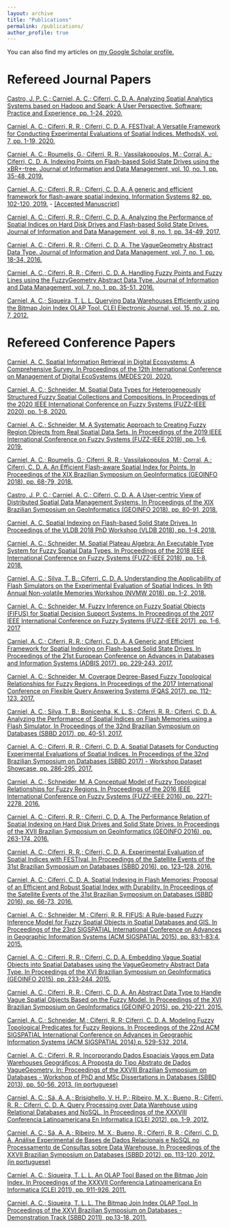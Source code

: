 ```yaml
---
layout: archive
title: "Publications"
permalink: /publications/
author_profile: true
---
```


You can also find my articles on <u><a href="https://scholar.google.com.br/citations?user=EiYrqgEAAAAJ&hl=en" target="_blank">my Google Scholar profile</a>.</u>

# Refereed Journal Papers

[Castro, J. P. C.; Carniel, A. C.; Ciferri, C. D. A. Analyzing Spatial Analytics Systems based on Hadoop and Spark: A User Perspective. Software: Practice and Experience, pp. 1-24, 2020.](https://onlinelibrary.wiley.com/doi/abs/10.1002/spe.2882)

[Carniel, A. C.; Ciferri, R. R.; Ciferri, C. D. A. FESTIval: A Versatile Framework for Conducting Experimental Evaluations of Spatial Indices. MethodsX, vol. 7, pp. 1-19, 2020.](https://www.sciencedirect.com/science/article/pii/S2215016119302717)

[Carniel, A. C.; Roumelis, G.; Ciferri, R. R.; Vassilakopoulos, M.; Corral, A.; Ciferri, C. D. A. Indexing Points on Flash-based Solid State Drives using the xBR+-tree. Journal of Information and Data Management, vol. 10, no. 1, pp. 35-48, 2019.](https://periodicos.ufmg.br/index.php/jidm/article/view/12419)

[Carniel, A. C.; Ciferri, R. R.; Ciferri, C. D. A. A generic and efficient framework for flash-aware spatial indexing. Information Systems 82, pp. 102-120, 2019.](https://www.sciencedirect.com/science/article/abs/pii/S0306437918300899) - [[Accepted Manuscript]](../papers/accepted_manuscript_InformationSystems2018.pdf)

[Carniel, A. C.; Ciferri, R. R.; Ciferri, C. D. A. Analyzing the Performance of Spatial Indices on Hard Disk Drives and Flash-based Solid State Drives. Journal of Information and Data Management, vol. 8, no. 1, pp. 34-49, 2017.](https://periodicos.ufmg.br/index.php/jidm/article/view/376)

[Carniel, A. C.; Ciferri, R. R.; Ciferri, C. D. A. The VagueGeometry Abstract Data Type. Journal of Information and Data Management, vol. 7, no. 1, pp. 18-34, 2016.](https://periodicos.ufmg.br/index.php/jidm/article/view/326)

[Carniel, A. C.; Ciferri, R. R.; Ciferri, C. D. A. Handling Fuzzy Points and Fuzzy Lines using the FuzzyGeometry Abstract Data Type. Journal of Information and Data Management, vol. 7, no. 1, pp. 35-51, 2016.](https://periodicos.ufmg.br/index.php/jidm/article/view/325)

[Carniel, A. C.; Siqueira, T. L. L. Querying Data Warehouses Efficiently using the Bitmap Join Index OLAP Tool. CLEI Electronic Journal, vol. 15, no. 2, pp. 7, 2012.](http://www.clei.org/cleiej/index.php/cleiej/article/view/146)

# Refereed Conference Papers

[Carniel, A. C. Spatial Information Retrieval in Digital Ecosystems: A Comprehensive Survey. In Proceedings of the 12th International Conference on Management of Digital EcoSystems (MEDES’20), 2020.](https://www.researchgate.net/publication/345165292_Spatial_Information_Retrieval_in_Digital_Ecosystems_A_Comprehensive_Survey)

[Carniel, A. C.; Schneider, M. Spatial Data Types for Heterogeneously Structured Fuzzy Spatial Collections and Compositions. In Proceedings of the 2020 IEEE International Conference on Fuzzy Systems (FUZZ-IEEE 2020), pp. 1-8, 2020.](https://ieeexplore.ieee.org/document/9177620)

[Carniel, A. C.; Schneider, M. A Systematic Approach to Creating Fuzzy Region Objects from Real Spatial Data Sets. In Proceedings of the 2019 IEEE International Conference on Fuzzy Systems (FUZZ-IEEE 2019), pp. 1-6, 2019.](https://ieeexplore.ieee.org/document/8858878)

[Carniel, A. C.; Roumelis, G.; Ciferri, R. R.; Vassilakopoulos, M.; Corral, A.; Ciferri, C. D. A. An Efficient Flash-aware Spatial Index for Points. In Proceedings of the XIX Brazilian Symposium on GeoInformatics (GEOINFO 2018), pp. 68-79, 2018.](https://www.researchgate.net/publication/329428256_An_Efficient_Flash-aware_Spatial_Index_for_Points)
  
[Castro, J. P. C.; Carniel, A. C.; Ciferri, C. D. A. A User-centric View of Distributed Spatial Data Management Systems. In Proceedings of the XIX Brazilian Symposium on GeoInformatics (GEOINFO 2018), pp. 80-91, 2018.](https://www.researchgate.net/publication/329428112_A_User-centric_View_of_Distributed_Spatial_Data_Management_Systems)

[Carniel, A. C. Spatial Indexing on Flash-based Solid State Drives. In Proceedings of the VLDB 2018 PhD Workshop (VLDB 2018), pp. 1-4, 2018.](http://ceur-ws.org/Vol-2175/paper09.pdf)

[Carniel, A. C.; Schneider, M. Spatial Plateau Algebra: An Executable Type System for Fuzzy Spatial Data Types. In Proceedings of the 2018 IEEE International Conference on Fuzzy Systems (FUZZ-IEEE 2018), pp. 1-8, 2018.](https://ieeexplore.ieee.org/document/8491565)

[Carniel, A. C.; Silva, T. B.; Ciferri, C. D. A. Understanding the Applicability of Flash Simulators on the Experimental Evaluation of Spatial Indices. In 9th Annual Non-volatile Memories Workshop (NVMW 2018), pp. 1-2, 2018.](https://www.researchgate.net/publication/327424917_Understanding_the_Applicability_of_Flash_Simulators_on_the_Experimental_Evaluation_of_Spatial_Indices)

[Carniel, A. C.; Schneider, M. Fuzzy Inference on Fuzzy Spatial Objects (FIFUS) for Spatial Decision Support Systems. In Proceedings of the 2017 IEEE International Conference on Fuzzy Systems (FUZZ-IEEE 2017), pp. 1-6, 2017](https://ieeexplore.ieee.org/document/8015707)

[Carniel, A. C.; Ciferri, R. R.; Ciferri, C. D. A. A Generic and Efficient Framework for Spatial Indexing on Flash-based Solid State Drives. In Proceedings of the 21st European Conference on Advances in Databases and Information Systems (ADBIS 2017), pp. 229-243, 2017.](https://link.springer.com/chapter/10.1007/978-3-319-66917-5_16)

[Carniel, A. C.; Schneider, M. Coverage Degree-Based Fuzzy Topological Relationships for Fuzzy Regions. In Proceedings of the 2017 International Conference on Flexible Query Answering Systems (FQAS 2017), pp. 112-123, 2017.](https://link.springer.com/chapter/10.1007/978-3-319-59692-1_10)

[Carniel, A. C.; Silva, T. B.; Bonicenha, K. L. S.; Ciferri, R. R.; Ciferri, C. D. A. Analyzing the Performance of Spatial Indices on Flash Memories using a Flash Simulator. In Proceedings of the 32nd Brazilian Symposium on Databases (SBBD 2017), pp. 40-51, 2017.](http://www.lbd.dcc.ufmg.br/colecoes/sbbd/2017/003.pdf)

[Carniel, A. C.; Ciferri, R. R.; Ciferri, C. D. A. Spatial Datasets for Conducting Experimental Evaluations of Spatial Indices. In Proceedings of the 32nd Brazilian Symposium on Databases (SBBD 2017) - Workshop Dataset Showcase, pp. 286-295, 2017.](https://www.researchgate.net/publication/320270968_Spatial_Datasets_for_Conducting_Experimental_Evaluations_of_Spatial_Indices)

[Carniel, A. C.; Schneider, M. A Conceptual Model of Fuzzy Topological Relationships for Fuzzy Regions. In Proceedings of the 2016 IEEE International Conference on Fuzzy Systems (FUZZ-IEEE 2016), pp. 2271-2278, 2016.](https://ieeexplore.ieee.org/document/7737976)

[Carniel, A. C.; Ciferri, R. R.; Ciferri, C. D. A. The Performance Relation of Spatial Indexing on Hard Disk Drives and Solid State Drives. In Proceedings of the XVII Brazilian Symposium on GeoInformatics (GEOINFO 2016), pp. 263-174, 2016.](https://www.researchgate.net/publication/311258275_The_Performance_Relation_of_Spatial_Indexing_on_Hard_Disk_Drives_and_Solid_State_Drives)

[Carniel, A. C.; Ciferri, R. R.; Ciferri, C. D. A. Experimental Evaluation of Spatial Indices with FESTIval. In Proceedings of the Satellite Events of the 31st Brazilian Symposium on Databases (SBBD 2016), pp. 123–128, 2016.](https://www.researchgate.net/publication/310295040_Experimental_Evaluation_of_Spatial_Indices_with_FESTIval)

[Carniel, A. C.; Ciferri, C. D. A. Spatial Indexing in Flash Memories: Proposal of an Efficient and Robust Spatial Index with Durability. In Proceedings of the Satellite Events of the 31st Brazilian Symposium on Databases (SBBD 2016), pp. 66-73, 2016.](http://sbbd2016.fpc.ufba.br/sbbd2016/wtdbd/wtdbd-2016_paper_8.pdf)

[Carniel, A. C.; Schneider, M.; Ciferri, R. R. FIFUS: A Rule-based Fuzzy Inference Model for Fuzzy Spatial Objects in Spatial Databases and GIS. In Proceedings of the 23rd SIGSPATIAL International Conference on Advances in Geographic Information Systems (ACM SIGSPATIAL 2015), pp. 83:1-83:4, 2015.](https://dl.acm.org/doi/10.1145/2820783.2820874?cid=99658676659) 

[Carniel, A. C.; Ciferri, R. R.; Ciferri, C. D. A. Embedding Vague Spatial Objects into Spatial Databases using the VagueGeometry Abstract Data Type. In Proceedings of the XVI Brazilian Symposium on GeoInformatics (GEOINFO 2015), pp. 233-244, 2015.](http://mtc-m16c.sid.inpe.br/col/sid.inpe.br/mtc-m16c/2015/12.10.18.26/doc/proceedings2015_p23.pdf)

[Carniel, A. C.; Ciferri, R. R.; Ciferri, C. D. A. An Abstract Data Type to Handle Vague Spatial Objects Based on the Fuzzy Model. In Proceedings of the XVI Brazilian Symposium on GeoInformatics (GEOINFO 2015), pp. 210-221, 2015.](http://mtc-m16c.sid.inpe.br/col/sid.inpe.br/mtc-m16c/2015/12.10.18.17/doc/proceedings2015_p21.pdf)

[Carniel, A. C.; Schneider, M.; Ciferri, R. R; Ciferri, C. D. A. Modeling Fuzzy Topological Predicates for Fuzzy Regions. In Proceedings of the 22nd ACM SIGSPATIAL International Conference on Advances in Geographic Information Systems (ACM SIGSPATIAL 2014),p. 529-532, 2014.](https://dl.acm.org/doi/10.1145/2820783.2820874?cid=99658676659)

[Carniel, A. C.; Ciferri, R. R. Incorporando Dados Espaciais Vagos em Data Warehouses Geográficos: A Proposta do Tipo Abstrato de Dados VagueGeometry. In: Proceedings of the XXVIII Brazilian Symposium on Databases - Workshop of PhD and MSc Dissertations in Databases (SBBD 2013), pp. 50-56, 2013. (in portuguese)](https://www.researchgate.net/publication/274837138_Incorporando_Dados_Espaciais_Vagos_em_Data_Warehouses_Geograficos_A_Proposta_do_Tipo_Abstrato_de_Dados_VagueGeometry)

[Carniel, A. C.; Sá, A. A.; Brisighello, V. H. P.; Ribeiro, M. X.; Bueno, R.; Ciferri, R. R.; Ciferri, C. D. A. Query Processing over Data Warehouse using Relational Databases and NoSQL. In Proceedings of the XXXVIII Conferencia Latinoamericana En Informatica (CLEI 2012), pp. 1-9, 2012.](https://ieeexplore.ieee.org/document/6427228)

[Carniel, A. C.; Sá, A. A.; Ribeiro, M. X.; Bueno, R.; Ciferri, R. R.; Ciferri, C. D. A. Análise Experimental de Bases de Dados Relacionais e NoSQL no Processamento de Consultas sobre Data Warehouse. In Proceedings of the XXVII Brazilian Symposium on Databases (SBBD 2012), pp. 113-120, 2012. (in portuguese)](https://www.researchgate.net/publication/274837090_Analise_Experimental_de_Bases_de_Dados_Relacionais_e_NoSQL_no_Processamento_de_Consultas_sobre_Data_Warehouse)

[Carniel, A. C.; Siqueira, T. L. L. An OLAP Tool Based on the Bitmap Join Index. In Proceedings of the XXXVII Conferencia Latinoamericana En Informatica (CLEI 2011), pp. 911-926, 2011.](https://www.researchgate.net/publication/274837012_An_OLAP_Tool_Based_on_the_Bitmap_Join_Index)

[Carniel, A. C.; Siqueira, T. L. L. The Bitmap Join Index OLAP Tool. In Proceedings of the XXVI Brazilian Symposium on Databases - Demonstration Track (SBBD 2011), pp.13-18, 2011.](https://www.researchgate.net/publication/267207155_The_Bitmap_Join_Index_OLAP_Tool)
